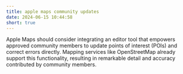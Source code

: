 ```yaml
---
title: apple maps community updates
date: 2024-06-15 10:44:58
short: true
---
```


Apple Maps should consider integrating an editor tool that empowers approved community members to update points of interest (POIs) and correct errors directly. Mapping services like OpenStreetMap already support this functionality, resulting in remarkable detail and accuracy contributed by community members.

